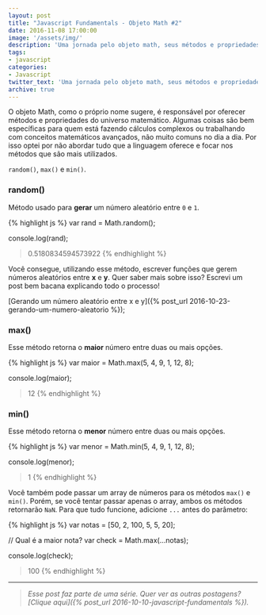 ```yaml
---
layout: post
title: "Javascript Fundamentals - Objeto Math #2"
date: 2016-11-08 17:00:00
image: '/assets/img/'
description: 'Uma jornada pelo objeto math, seus métodos e propriedades.'
tags:
- javascript
categories:
- Javascript
twitter_text: 'Uma jornada pelo objeto math, seus métodos e propriedades.'
archive: true
---
```


O objeto Math, como o próprio nome sugere, é responsável por oferecer métodos e propriedades do universo matemático. Algumas coisas são bem específicas para quem está fazendo cálculos complexos ou trabalhando com conceitos matemáticos avançados, não muito comuns no dia a dia. Por isso optei por não abordar tudo que a linguagem oferece e focar nos métodos que são mais utilizados.

`random()`, `max()` e `min()`.

### random()

Método usado para **gerar** um número aleatório entre `0` e `1`.

{% highlight js %}
var rand = Math.random();

console.log(rand);
> 0.5180834594573922
{% endhighlight %}

Você consegue, utilizando esse método, escrever funções que gerem números aleatórios entre **x** e **y**. Quer saber mais sobre isso? Escrevi um post bem bacana explicando todo o processo!

[Gerando um número aleatório entre x e y]({% post_url 2016-10-23-gerando-um-numero-aleatorio %});

### max()

Esse método retorna o **maior** número entre duas ou mais opções.

{% highlight js %}
var maior = Math.max(5, 4, 9, 1, 12, 8);

console.log(maior);
> 12
{% endhighlight %}

### min()

Esse método retorna o **menor** número entre duas ou mais opções.

{% highlight js %}
var menor = Math.min(5, 4, 9, 1, 12, 8);

console.log(menor);
> 1
{% endhighlight %}

Você também pode passar um array de números para os métodos `max()` e `min()`. Porém, se você tentar passar apenas o array, ambos os métodos retornarão `NaN`. Para que tudo funcione, adicione `...` antes do parâmetro:

{% highlight js %}
var notas = [50, 2, 100, 5, 5, 20];

// Qual é a maior nota?
var check = Math.max(...notas);

console.log(check);
> 100
{% endhighlight %}


---

> _Esse post faz parte de uma série. Quer ver as outras postagens? [Clique aqui]({% post_url 2016-10-10-javascript-fundamentals %})._